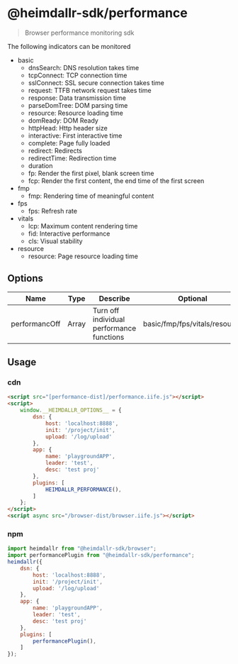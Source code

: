 # @heimdallr-sdk/performance

> Browser performance monitoring sdk

The following indicators can be monitored

- basic
    - dnsSearch: DNS resolution takes time
    - tcpConnect: TCP connection time
    - sslConnect: SSL secure connection takes time
    - request: TTFB network request takes time
    - response: Data transmission time
    - parseDomTree: DOM parsing time
    - resource: Resource loading time
    - domReady: DOM Ready
    - httpHead: Http header size
    - interactive: First interactive time
    - complete: Page fully loaded
    - redirect: Redirects
    - redirectTime: Redirection time
    - duration
    - fp: Render the first pixel, blank screen time
    - fcp: Render the first content, the end time of the first screen
- fmp
    - fmp: Rendering time of meaningful content
- fps
    - fps: Refresh rate
- vitals
    - lcp: Maximum content rendering time
    - fid: Interactive performance
    - cls: Visual stability
- resource
    - resource: Page resource loading time

## Options

|Name|Type|Describe|Optional|Default|
|-|-|-|-|-|
|performancOff|Array|Turn off individual performance functions|basic/fmp/fps/vitals/resource|[]|

## Usage

### cdn

```html
<script src="[performance-dist]/performance.iife.js"></script>
<script>
    window.__HEIMDALLR_OPTIONS__ = {
        dsn: {
            host: 'localhost:8888',
            init: '/project/init',
            upload: '/log/upload'
        },
        app: {
            name: 'playgroundAPP',
            leader: 'test',
            desc: 'test proj'
        },
        plugins: [
            HEIMDALLR_PERFORMANCE(),
        ]
    };
</script>
<script async src="/browser-dist/browser.iife.js"></script>
```

### npm

```js
import heimdallr from "@heimdallr-sdk/browser";
import performancePlugin from "@heimdallr-sdk/performance";
heimdallr({
    dsn: {
        host: 'localhost:8888',
        init: '/project/init',
        upload: '/log/upload'
    },
    app: {
        name: 'playgroundAPP',
        leader: 'test',
        desc: 'test proj'
    },
    plugins: [
        performancePlugin(),
    ]
});
```
